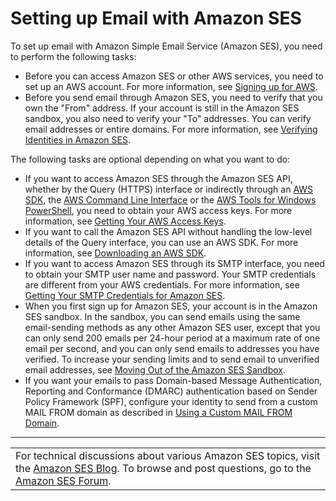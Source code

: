 # Setting up Email with Amazon SES<a name="setting-up-email"></a>

To set up email with Amazon Simple Email Service \(Amazon SES\), you need to perform the following tasks:
+ Before you can access Amazon SES or other AWS services, you need to set up an AWS account\. For more information, see [Signing up for AWS](sign-up-for-aws.md)\.
+ Before you send email through Amazon SES, you need to verify that you own the "From" address\. If your account is still in the Amazon SES sandbox, you also need to verify your "To" addresses\. You can verify email addresses or entire domains\. For more information, see [Verifying Identities in Amazon SES](verify-addresses-and-domains.md)\.

The following tasks are optional depending on what you want to do:
+ If you want to access Amazon SES through the Amazon SES API, whether by the Query \(HTTPS\) interface or indirectly through an [AWS SDK](https://aws.amazon.com/tools/), the [AWS Command Line Interface](https://aws.amazon.com/cli/) or the [AWS Tools for Windows PowerShell](https://aws.amazon.com/powershell/), you need to obtain your AWS access keys\. For more information, see [Getting Your AWS Access Keys](get-aws-keys.md)\.
+ If you want to call the Amazon SES API without handling the low\-level details of the Query interface, you can use an AWS SDK\. For more information, see [Downloading an AWS SDK](download-aws-sdk.md)\.
+ If you want to access Amazon SES through its SMTP interface, you need to obtain your SMTP user name and password\. Your SMTP credentials are different from your AWS credentials\. For more information, see [Getting Your SMTP Credentials for Amazon SES](get-smtp-credentials.md)\.
+ When you first sign up for Amazon SES, your account is in the Amazon SES sandbox\. In the sandbox, you can send emails using the same email\-sending methods as any other Amazon SES user, except that you can only send 200 emails per 24\-hour period at a maximum rate of one email per second, and you can only send emails to addresses you have verified\. To increase your sending limits and to send email to unverified email addresses, see [Moving Out of the Amazon SES Sandbox](request-production-access.md)\.
+ If you want your emails to pass Domain\-based Message Authentication, Reporting and Conformance \(DMARC\) authentication based on Sender Policy Framework \(SPF\), configure your identity to send from a custom MAIL FROM domain as described in [Using a Custom MAIL FROM Domain](mail-from.md)\.


****  

|  | 
| --- |
| For technical discussions about various Amazon SES topics, visit the [Amazon SES Blog](https://aws.amazon.com//blogs/ses/)\. To browse and post questions, go to the [Amazon SES Forum](https://forums.aws.amazon.com/forum.jspa?forumID=90)\. | 